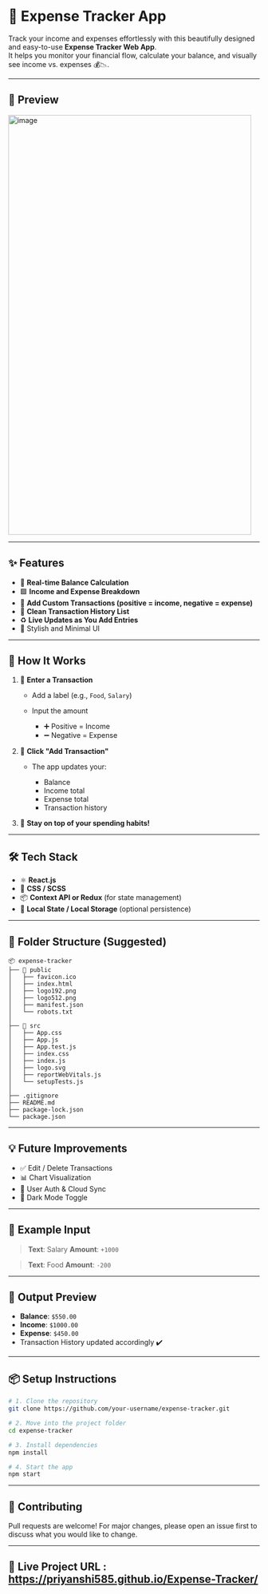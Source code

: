 # 💸 Expense Tracker App

Track your income and expenses effortlessly with this beautifully designed and easy-to-use **Expense Tracker Web App**.  
It helps you monitor your financial flow, calculate your balance, and visually see income vs. expenses 💰📉. 
    
--- 

## 📸 Preview

<img width="487" height="841" alt="image" src="https://github.com/user-attachments/assets/65b9d560-277b-495a-bed1-c518496a18d0" />

---

## ✨ Features

* 🧮 **Real-time Balance Calculation**
* 🟩 **Income and Expense Breakdown**
* 📝 **Add Custom Transactions (positive = income, negative = expense)**
* 📜 **Clean Transaction History List**
* ♻️ **Live Updates as You Add Entries**
* 💅 Stylish and Minimal UI

---

## 🚀 How It Works

1. 💬 **Enter a Transaction**

   * Add a label (e.g., `Food`, `Salary`)
   * Input the amount

     * ➕ Positive = Income
     * ➖ Negative = Expense

2. 🔁 **Click "Add Transaction"**

   * The app updates your:

     * Balance
     * Income total
     * Expense total
     * Transaction history

3. 🎯 **Stay on top of your spending habits!**

---

## 🛠️ Tech Stack

* ⚛️ **React.js**
* 💅 **CSS / SCSS**
* 📦 **Context API or Redux** (for state management)
* 🔁 **Local State / Local Storage** (optional persistence)

---

## 📂 Folder Structure (Suggested)

```
📦 expense-tracker
├── 📁 public
│   ├── favicon.ico
│   ├── index.html
│   ├── logo192.png
│   ├── logo512.png
│   ├── manifest.json
│   └── robots.txt
│
├── 📁 src
│   ├── App.css
│   ├── App.js
│   ├── App.test.js
│   ├── index.css
│   ├── index.js
│   ├── logo.svg
│   ├── reportWebVitals.js
│   └── setupTests.js
│
├── .gitignore
├── README.md
├── package-lock.json
└── package.json

```

---

## 💡 Future Improvements

* ✅ Edit / Delete Transactions
* 📊 Chart Visualization
* 🔐 User Auth & Cloud Sync
* 🌙 Dark Mode Toggle

---

## 🧪 Example Input

> **Text**: Salary
> **Amount**: `+1000`

> **Text**: Food
> **Amount**: `-200`

---

## 🧾 Output Preview

* **Balance**: `$550.00`
* **Income**: `$1000.00`
* **Expense**: `$450.00`
* Transaction History updated accordingly ✔️

---

## 📦 Setup Instructions

```bash
# 1. Clone the repository
git clone https://github.com/your-username/expense-tracker.git

# 2. Move into the project folder
cd expense-tracker

# 3. Install dependencies
npm install

# 4. Start the app
npm start
```

---

## 🙌 Contributing

Pull requests are welcome! For major changes, please open an issue first to discuss what you would like to change.

---

## 📃 Live Project URL : https://priyanshi585.github.io/Expense-Tracker/

